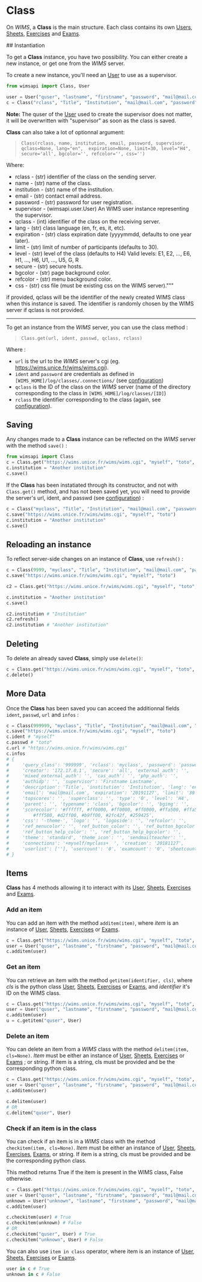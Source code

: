 # Class

On *WIMS*, a **Class** is the main structure. Each class contains its own 
[Users](user.md), [Sheets](sheet.md), [Exercises](exercise.md) and 
[Exams](exam.md).


## Instantiation

To get a **Class** instance, you have two possibility. You can either create a new
instance, or get one from the *WIMS* server.

To create a new instance, you'll need an [User](user.md) to use as a supervisor.

```python
from wimsapi import Class, User

user = User("quser", "lastname", "firstname", "password", "mail@mail.com")
c = Class("rclass", "Title", "Institution", "mail@mail.com", "password", user)
```

**Note:** The quser of the [User](user.md) used to create the supervisor does
not matter, it will be overwritten with "supervisor" as soon as the class is
saved.

**Class** can also take a lot of optionnal argument:

> `Class(rclass, name, institution, email, password, supervisor, qclass=None, lang="en",  expiration=None, limit=30, level="H4", secure='all', bgcolor='', refcolor='', css='')`

Where:

* rclass - (str) identifier of the class on the sending server.
* name - (str) name of the class.
* institution - (str) name of the institution.
* email - (str) contact email address.
* password - (str) password for user registration.
* supervisor - (wimsapi.user.User) An WIMS user instance representing the supervisor.
* qclass - (int) identifier of the class on the receiving server.
* lang - (str) class language (en, fr, es, it, etc).
* expiration - (str) class expiration date (yyyymmdd, defaults to one year later).
* limit - (str) limit of number of participants (defaults to 30).
* level - (str) level of the class (defaults to H4) Valid levels: E1,
                E2, ..., E6, H1, ..., H6, U1, ..., U5, G, R
* secure - (str) secure hosts.
* bgcolor - (str) page background color.
* refcolor - (str) menu background color.
* css - (str) css file (must be existing css on the WIMS server)."""

if provided, qclass will be the identifier of the newly created WIMS class when this instance
is saved. The identifier is randomly chosen by the WIMS server if qclass is not provided.

___

To get an instance from the *WIMS* server, you can use the class method :

> `Class.get(url, ident, passwd, qclass, rclass)`

Where :

* `url` is the url to the *WIMS* server's cgi (eg. 
  https://wims.unice.fr/wims/wims.cgi).
* `ident` and `password` are credentials
  as defined in `[WIMS_HOME]/log/classes/.connections/` (see 
  [configuration](index.md#configuration))
* `qclass` is the ID of the class on
  the *WIMS* server (name of the directory corresponding to the class in
  `[WIMS_HOME]/log/classes/[ID]`)
* `rclass` the identifier corresponding to
  the class (again, see [configuration](index.md#configuration)).


## Saving

Any changes made to a **Class** instance can be reflected on the *WIMS* server
with the method `save()` :

```python
from wimsapi import Class
c = Class.get("https://wims.unice.fr/wims/wims.cgi", "myself", "toto", 9999, "myclass")
c.institution = "Another institution"
c.save()
```

If the **Class** has been instatiated through its constructor, and not with
`Class.get()` method, and has not been saved yet, you will need to provide
the server's url, ident, and passwd (see [configuration](index.md#configuration)) :

```python
c = Class("myclass", "Title", "Institution", "mail@mail.com", "password",  user)
c.save("https://wims.unice.fr/wims/wims.cgi", "myself", "toto")
c.institution = "Another institution"
c.save()
```


## Reloading an instance

To reflect server-side changes on an instance of **Class**, use `refresh()` :

```python
c = Class(9999, "myclass", "Title", "Institution", "mail@mail.com", "password",  supervisor)
c.save("https://wims.unice.fr/wims/wims.cgi", "myself", "toto")

c2 = Class.get("https://wims.unice.fr/wims/wims.cgi", "myself", "toto", 9999, "myclass")

c.institution = "Another institution"
c.save()

c2.institution # "Institution"
c2.refresh()
c2.institution # "Another institution"
```



## Deleting
To delete an already saved **Class**, simply use `delete()`:

```python
c = Class.get("https://wims.unice.fr/wims/wims.cgi", "myself", "toto", 9999, "myclass")
c.delete()
```


## More Data

Once the **Class** has been saved you can acceed the additionnal fields `ident`,
`passwd`, `url` and `infos` :

```python
c = Class(999999, "myclass", "Title", "Institution", "mail@mail.com", "password",  user)
c.save("https://wims.unice.fr/wims/wims.cgi", "myself", "toto")
c.ident # "myself"
c.passwd # "toto"
c.url # "https://wims.unice.fr/wims/wims.cgi"
c.infos
# {
#     'query_class': '999999', 'rclass': 'myclass', 'password': 'password',
#     'creator': '172.17.0.1', 'secure': 'all', 'external_auth': '',
#     'mixed_external_auth': '', 'cas_auth': '', 'php_auth': '',
#     'authidp': '', 'supervisor': 'Firstname Lastname',
#     'description': 'Title', 'institution': 'Institution', 'lang': 'en',
#     'email': 'mail@mail.com', 'expiration': '20191127', 'limit': '30',
#     'topscores': '', 'superclass': '', 'type': '0', 'level': 'H4',
#     'parent': '', 'typename': 'class', 'bgcolor': '', 'bgimg': '',
#     'scorecolor': '#ffffff, #ff0000, #ff0000, #ff0000, #ffa500, #ffa500,
#         #fff500, #d2ff00, #b9ff00, #2fc42f, #259425',
#     'css': '-theme-', 'logo': '', 'logoside': '', 'refcolor': '',
#     'ref_menucolor': '', 'ref_button_color': '', 'ref_button_bgcolor': '',
#     'ref_button_help_color': '', 'ref_button_help_bgcolor': '',
#     'theme': 'standard', 'theme_icon': '', 'sendmailteacher': '', 
#     'connections': '+myself/myclass+  ', 'creation': '20181127',
#     'userlist': [''], 'usercount': '0', 'examcount': '0', 'sheetcount': '0'
# }


```


## Items

**Class** has 4 methods allowing it to interact with its [User](user.md),
[Sheets](sheet.md), [Exercises](exercise.md) and [Exams](exam.md).


### Add an item

You can add an item with the method `additem(item)`, where *item* is an instance of
[User](user.md), [Sheets](sheet.md), [Exercises](exercise.md) or [Exams](exam.md).

```python
c = Class.get("https://wims.unice.fr/wims/wims.cgi", "myself", "toto", 9999, "myclass")
user = User("quser", "lastname", "firstname", "password", "mail@mail.com")
c.additem(user)
```


### Get an item

You can retrieve an item with the method `getitem(identifier, cls)`, where *cls* is the
python class [User](user.md), [Sheets](sheet.md), [Exercises](exercise.md) or [Exams](exam.md),
and *identifier* it's ID on the WIMS class.

```python
c = Class.get("https://wims.unice.fr/wims/wims.cgi", "myself", "toto", 9999, "myclass")
user = User("quser", "lastname", "firstname", "password", "mail@mail.com")
c.additem(user)
u = c.getitem("quser", User)
```


### Delete an item

You can delete an item from a *WIMS* class with the method `delitem(item, cls=None)`.
*Item* must be either an instance of [User](user.md), [Sheets](sheet.md),
[Exercises](exercise.md) or [Exams](exam.md) ; or string. If item is a string, cls
must be provided and be the corresponding python class.

```python
c = Class.get("https://wims.unice.fr/wims/wims.cgi", "myself", "toto", 9999, "myclass")
user = User("quser", "lastname", "firstname", "password", "mail@mail.com")
c.additem(user)

c.delitem(user)
# OR
c.delitem("quser", User)
```


### Check if an item is in the class

You can check if an item is in a *WIMS* class with the method `checkitem(item, cls=None)`.
*Item* must be either an instance of [User](user.md), [Sheets](sheet.md),
[Exercises](exercise.md), [Exams](exam.md), or string. If item is a string, cls
must be provided and be the corresponding python class.

This method returns True if the item is present in the WIMS class, False otherwise.

```python
c = Class.get("https://wims.unice.fr/wims/wims.cgi", "myself", "toto", 9999, "myclass")
user = User("quser", "lastname", "firstname", "password", "mail@mail.com")
unknown = User("unknown", "lastname", "firstname", "password", "mail@mail.com")
c.additem(user)

c.checkitem(user) # True
c.checkitem(unknown) # False
# OR
c.checkitem("quser", User) # True
c.checkitem("unknown", User) # False
```


You can also use `item in class` operator, where item is an instance of 
[User](user.md), [Sheets](sheet.md), [Exercises](exercise.md) or [Exams](exam.md).

```python
user in c # True
unknown in c # False
```
